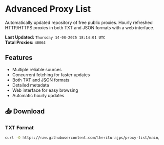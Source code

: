 # Advanced Proxy List

Automatically updated repository of free public proxies. Hourly refreshed HTTP/HTTPS proxies in both TXT and JSON formats with a web interface.

**Last Updated:** `Thursday 14-08-2025 18:14:01 UTC`  
**Total Proxies:** `40064`

## Features
- Multiple reliable sources
- Concurrent fetching for faster updates
- Both TXT and JSON formats
- Detailed metadata
- Web interface for easy browsing
- Automatic hourly updates

## 📥 Download

### TXT Format
```bash
curl -O https://raw.githubusercontent.com/theriturajps/proxy-list/main/proxies.txt